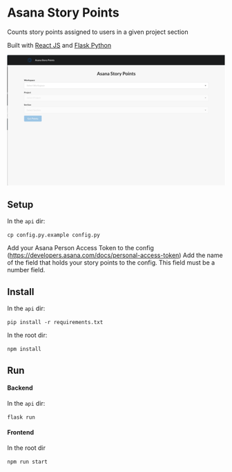# Asana Story Points
Counts story points assigned to users in a given project section

Built with [React JS](https://reactjs.org) and [Flask Python](https://flask.palletsprojects.com)

![Screenshot](screen-shot.png)

## Setup

In the `api` dir:

`cp config.py.example config.py`

Add your Asana Person Access Token to the config (https://developers.asana.com/docs/personal-access-token)
Add the name of the field that holds your story points to the config. This field must be a number field.

## Install

In the `api` dir:

`pip install -r requirements.txt`

In the root dir:

`npm install`

## Run

#### Backend

In the `api` dir:

`flask run`

#### Frontend

In the root dir

`npm run start`
